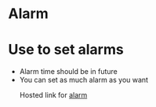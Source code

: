 # Alarm #
<h1> Use to set alarms</h1>
<ul>
<li> Alarm time should be in future 
<li> You can set as much alarm as you want
<p> Hosted link for <a href="https://kashan01.github.io/alarm/" target="_blank" target="_blank">alarm</a></p>
